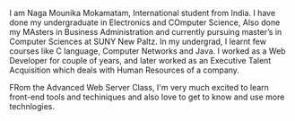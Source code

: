 I am Naga Mounika Mokamatam, International student from India. I have done my undergraduate in Electronics and COmputer Science, Also done my MAsters in Business Administration and currently pursuing master’s in Computer Sciences at SUNY New Paltz. In my undergrad, I learnt few courses like C language, Computer Networks and Java. 
I worked as a Web Developer for couple of years, and later worked as an Executive Talent Acquisition which deals with Human Resources of a company. 

FRom the Advanced Web Server Class, I'm very much excited to learn front-end tools and techiniques and also love to get to know and use more technlogies.
